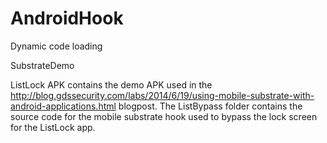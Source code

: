 # AndroidHook
Dynamic code loading


SubstrateDemo

ListLock APK contains the demo APK used in the http://blog.gdssecurity.com/labs/2014/6/19/using-mobile-substrate-with-android-applications.html blogpost. The ListBypass folder contains the source code for the mobile substrate hook used to bypass the lock screen for the ListLock app.
